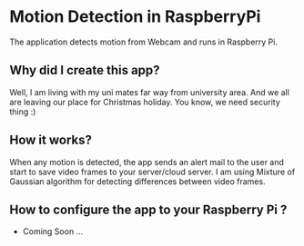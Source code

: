 # Motion Detection in RaspberryPi

The application detects motion from Webcam and runs in Raspberry Pi.

## Why did I create this app?
Well, I am living with my uni mates far way from university area. And we all are leaving our place for Christmas holiday. You know, we need security thing :) 

## How it works?

When any motion is detected, the app sends an alert mail to the user and start to save video frames to your server/cloud server.
I am using Mixture of Gaussian algorithm for detecting differences between video frames.

## How to configure the app to your Raspberry Pi ?

- Coming Soon ...




